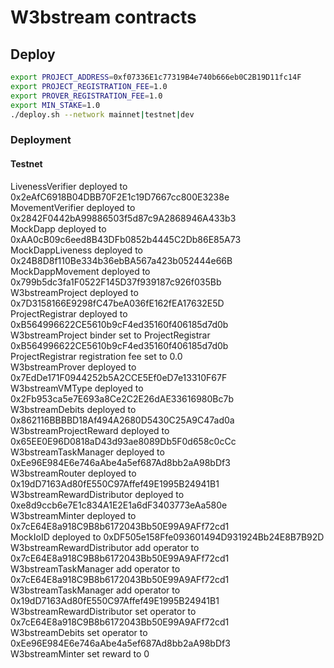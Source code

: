 # W3bstream contracts

## Deploy

```bash
export PROJECT_ADDRESS=0xf07336E1c77319B4e740b666eb0C2B19D11fc14F
export PROJECT_REGISTRATION_FEE=1.0
export PROVER_REGISTRATION_FEE=1.0
export MIN_STAKE=1.0
./deploy.sh --network mainnet|testnet|dev
```

### Deployment

#### Testnet

LivenessVerifier deployed to 0x2eAfC6918B04DBB70F2E1c19D7667cc800E3238e  
MovementVerifier deployed to 0x2842F0442bA99886503f5d87c9A2868946A433b3  
MockDapp deployed to 0xAA0cB09c6eed8B43DFb0852b4445C2Db86E85A73  
MockDappLiveness deployed to 0x24B8D8f110Be334b36ebBA567a423b052444e66B  
MockDappMovement deployed to 0x799b5dc3fa1F0522F145D37f939187c926f035Bb  
W3bstreamProject deployed to 0x7D3158166E9298fC47beA036fE162fEA17632E5D  
ProjectRegistrar deployed to 0xB564996622CE5610b9cF4ed35160f406185d7d0b  
W3bstreamProject binder set to ProjectRegistrar 0xB564996622CE5610b9cF4ed35160f406185d7d0b  
ProjectRegistrar registration fee set to 0.0  
W3bstreamProver deployed to 0x7EdDe171F0944252b5A2CCE5Ef0eD7e13310F67F  
W3bstreamVMType deployed to 0x2Fb953ca5e7E693a8Ce2C2E26dAE33616980Bc7b  
W3bstreamDebits deployed to 0x862116BBBBD18Af494A2680D5430C25A9C47ad0a  
W3bstreamProjectReward deployed to 0x65EE0E96D0818aD43d93ae8089Db5F0d658c0cCc  
W3bstreamTaskManager deployed to 0xEe96E984E6e746aAbe4a5ef687Ad8bb2aA98bDf3  
W3bstreamRouter deployed to 0x19dD7163Ad80fE550C97Affef49E1995B24941B1  
W3bstreamRewardDistributor deployed to 0xe8d9ccb6e7E1c834A1E2E1a6dF3403773eAa580e  
W3bstreamMinter deployed to 0x7cE64E8a918C9B8b6172043Bb50E99A9AFf72cd1  
MockIoID deployed to 0xDF505e158Ffe093601494D931924Bb24E8B7B92D  
W3bstreamRewardDistributor add operator to 0x7cE64E8a918C9B8b6172043Bb50E99A9AFf72cd1  
W3bstreamTaskManager add operator to 0x7cE64E8a918C9B8b6172043Bb50E99A9AFf72cd1  
W3bstreamTaskManager add operator to 0x19dD7163Ad80fE550C97Affef49E1995B24941B1  
W3bstreamRewardDistributor set operator to 0x7cE64E8a918C9B8b6172043Bb50E99A9AFf72cd1  
W3bstreamDebits set operator to 0xEe96E984E6e746aAbe4a5ef687Ad8bb2aA98bDf3  
W3bstreamMinter set reward to 0  